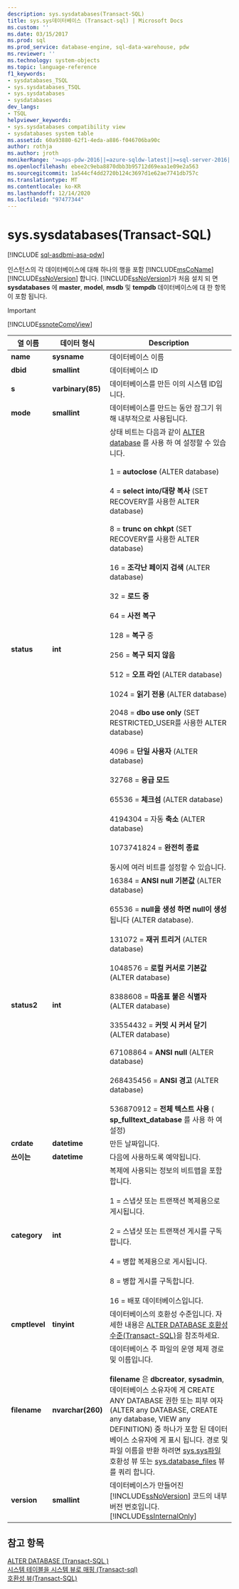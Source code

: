 ```yaml
---
description: sys.sysdatabases(Transact-SQL)
title: sys.sys데이터베이스 (Transact-sql) | Microsoft Docs
ms.custom: ''
ms.date: 03/15/2017
ms.prod: sql
ms.prod_service: database-engine, sql-data-warehouse, pdw
ms.reviewer: ''
ms.technology: system-objects
ms.topic: language-reference
f1_keywords:
- sysdatabases_TSQL
- sys.sysdatabases_TSQL
- sys.sysdatabases
- sysdatabases
dev_langs:
- TSQL
helpviewer_keywords:
- sys.sysdatabases compatibility view
- sysdatabases system table
ms.assetid: 60a93880-62f1-4eda-a886-f046706ba90c
author: rothja
ms.author: jroth
monikerRange: '>=aps-pdw-2016||=azure-sqldw-latest||>=sql-server-2016||>=sql-server-linux-2017||=azuresqldb-mi-current'
ms.openlocfilehash: ebee2c9eba8870dbb3b95712d69eaa1e09e2a563
ms.sourcegitcommit: 1a544cf4dd2720b124c3697d1e62ae7741db757c
ms.translationtype: MT
ms.contentlocale: ko-KR
ms.lasthandoff: 12/14/2020
ms.locfileid: "97477344"
---
```

# <a name="syssysdatabases-transact-sql"></a>sys.sysdatabases(Transact-SQL)
[!INCLUDE [sql-asdbmi-asa-pdw](../../includes/applies-to-version/sql-asdbmi-asa-pdw.md)]

  인스턴스의 각 데이터베이스에 대해 하나의 행을 포함 [!INCLUDE[msCoName](../../includes/msconame-md.md)] [!INCLUDE[ssNoVersion](../../includes/ssnoversion-md.md)] 합니다. [!INCLUDE[ssNoVersion](../../includes/ssnoversion-md.md)]가 처음 설치 되 면 **sysdatabases** 에 **master**, **model**, **msdb** 및 **tempdb** 데이터베이스에 대 한 항목이 포함 됩니다.  
  
> [!IMPORTANT]  
>  [!INCLUDE[ssnoteCompView](../../includes/ssnotecompview-md.md)]  
  
|열 이름|데이터 형식|Description|  
|-----------------|---------------|-----------------|  
|**name**|**sysname**|데이터베이스 이름|  
|**dbid**|**smallint**|데이터베이스 ID|  
|**s**|**varbinary(85)**|데이터베이스를 만든 이의 시스템 ID입니다.|  
|**mode**|**smallint**|데이터베이스를 만드는 동안 잠그기 위해 내부적으로 사용됩니다.|  
|**status**|**int**|상태 비트는 다음과 같이 [ALTER database](../../t-sql/statements/alter-database-transact-sql.md) 를 사용 하 여 설정할 수 있습니다.<br /><br /> 1 = **autoclose** (ALTER database)<br /><br /> 4 = **select into/대량 복사** (SET RECOVERY를 사용한 ALTER database)<br /><br /> 8 = **trunc on chkpt** (SET RECOVERY를 사용한 ALTER database)<br /><br /> 16 = **조각난 페이지 검색** (ALTER database)<br /><br /> 32 = **로드 중**<br /><br /> 64 = **사전 복구**<br /><br /> 128 = **복구** 중<br /><br /> 256 = **복구 되지 않음**<br /><br /> 512 = **오프 라인** (ALTER database)<br /><br /> 1024 = **읽기 전용** (ALTER database)<br /><br /> 2048 = **dbo use only** (SET RESTRICTED_USER를 사용한 ALTER database)<br /><br /> 4096 = **단일 사용자** (ALTER database)<br /><br /> 32768 = **응급 모드**<br /><br /> 65536 = **체크섬** (ALTER database)<br /><br /> 4194304 = 자동 **축소** (ALTER database)<br /><br /> 1073741824 = **완전히 종료**<br /><br /> 동시에 여러 비트를 설정할 수 있습니다.|  
|**status2**|**int**|16384 = **ANSI null 기본값** (ALTER database)<br /><br /> 65536 = **null을 생성 하면 null이 생성** 됩니다 (ALTER database).<br /><br /> 131072 = **재귀 트리거** (ALTER database)<br /><br /> 1048576 = **로컬 커서로 기본값** (ALTER database)<br /><br /> 8388608 = **따옴표 붙은 식별자** (ALTER database)<br /><br /> 33554432 = **커밋 시 커서 닫기** (ALTER database)<br /><br /> 67108864 = **ANSI null** (ALTER database)<br /><br /> 268435456 = **ANSI 경고** (ALTER database)<br /><br /> 536870912 = **전체 텍스트 사용** ( **sp_fulltext_database** 를 사용 하 여 설정)|  
|**crdate**|**datetime**|만든 날짜입니다.|  
|**쓰이는**|**datetime**|다음에 사용하도록 예약됩니다.|  
|**category**|**int**|복제에 사용되는 정보의 비트맵을 포함합니다.<br /><br /> 1 = 스냅샷 또는 트랜잭션 복제용으로 게시됩니다.<br /><br /> 2 = 스냅샷 또는 트랜잭션 게시를 구독합니다.<br /><br /> 4 = 병합 복제용으로 게시됩니다.<br /><br /> 8 = 병합 게시를 구독합니다.<br /><br /> 16 = 배포 데이터베이스입니다.|  
|**cmptlevel**|**tinyint**|데이터베이스의 호환성 수준입니다. 자세한 내용은 [ALTER DATABASE 호환성 수준&#40;Transact-SQL&#41;](../../t-sql/statements/alter-database-transact-sql-compatibility-level.md)을 참조하세요.|  
|**filename**|**nvarchar(260)**|데이터베이스 주 파일의 운영 체제 경로 및 이름입니다.<br /><br /> **filename** 은 **dbcreator**, **sysadmin**, 데이터베이스 소유자에 게 CREATE ANY DATABASE 권한 또는 피부 여자 (ALTER any DATABASE, CREATE any database, VIEW any DEFINITION) 중 하나가 포함 된 데이터베이스 소유자에 게 표시 됩니다. 경로 및 파일 이름을 반환 하려면 [sys.sys파일](../../relational-databases/system-compatibility-views/sys-sysfiles-transact-sql.md) 호환성 뷰 또는 [sys.database_files](../../relational-databases/system-catalog-views/sys-database-files-transact-sql.md) 뷰를 쿼리 합니다.|  
|**version**|**smallint**|데이터베이스가 만들어진 [!INCLUDE[ssNoVersion](../../includes/ssnoversion-md.md)] 코드의 내부 버전 번호입니다. [!INCLUDE[ssInternalOnly](../../includes/ssinternalonly-md.md)]|  
  
## <a name="see-also"></a>참고 항목  
 [ALTER DATABASE &#40;Transact-SQL &#41;](../../t-sql/statements/alter-database-transact-sql.md)   
 [시스템 테이블을 시스템 뷰로 매핑 &#40;Transact-sql&#41;](../../relational-databases/system-tables/mapping-system-tables-to-system-views-transact-sql.md)   
 [호환성 뷰&#40;Transact-SQL&#41;](~/relational-databases/system-compatibility-views/system-compatibility-views-transact-sql.md)  
  
  
